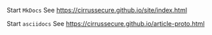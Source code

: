 Start `MkDocs` See https://cirrussecure.github.io/site/index.html

Start `asciidocs` See https://cirrussecure.github.io/article-proto.html
